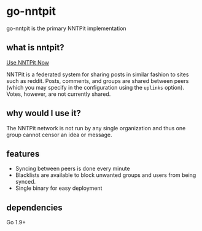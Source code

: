 # go-nntpit

go-nntpit is the primary NNTPit implementation

## what is nntpit?

[Use NNTPit Now](https://nntpit.ronsor.eu.org)

NNTPit is a federated system for sharing posts in similar fashion to sites such as reddit.
Posts, comments, and groups are shared between peers (which you may specify in the configuration
using the `uplinks` option). Votes, however, are not currently shared.

## why would I use it?

The NNTPit network is not run by any single organization and thus one group cannot censor
an idea or message.

## features

* Syncing between peers is done every minute
* Blacklists are available to block unwanted groups and users from being synced.
* Single binary for easy deployment

## dependencies

Go 1.9+
